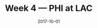 ---
layout: game
title: Week 4 — PHI at LAC
season: 2017
game_id: 2017_04_PHI_LAC
week: 4
date: 2017-10-01
home_team: LAC
away_team: PHI
final_home: 
final_away: 
pbp_url: /assets/data/pbp/2017/2017_04_PHI_LAC.csv.gz
---